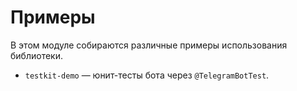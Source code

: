 # Примеры

В этом модуле собираются различные примеры использования библиотеки.

- `testkit-demo` — юнит-тесты бота через `@TelegramBotTest`.
